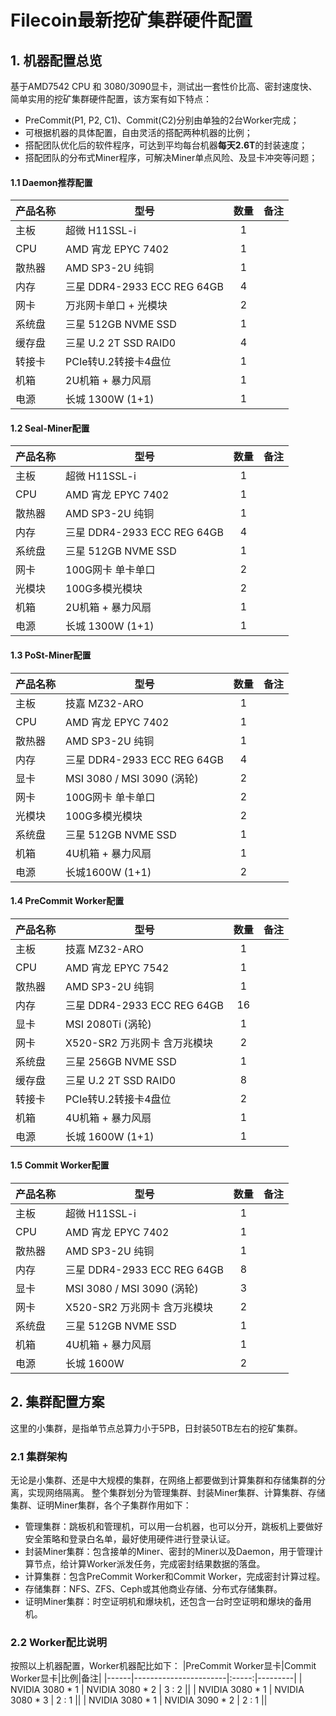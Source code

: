 # Filecoin最新挖矿集群硬件配置

## 1. 机器配置总览
基于AMD7542 CPU 和 3080/3090显卡，测试出一套性价比高、密封速度快、简单实用的挖矿集群硬件配置，该方案有如下特点：
- PreCommit(P1, P2, C1)、Commit(C2)分别由单独的2台Worker完成；
- 可根据机器的具体配置，自由灵活的搭配两种机器的比例；
- 搭配团队优化后的软件程序，可达到平均每台机器**每天2.6T**的封装速度；
- 搭配团队的分布式Miner程序，可解决Miner单点风险、及显卡冲突等问题；

#### 1.1 Daemon推荐配置
|产品名称|型号|数量|备注|
|------|-----------------------|:-----:|---------|
| 主板 | 超微 H11SSL-i | 1 ||
| CPU | AMD 宵龙 EPYC 7402 | 1 ||
| 散热器 | AMD SP3-2U 纯铜 | 1 ||
| 内存 | 三星 DDR4-2933 ECC REG 64GB| 4 ||
| 网卡 | 万兆网卡单口 + 光模块| 2 ||
| 系统盘 | 三星 512GB NVME SSD | 1 ||
| 缓存盘 | 三星 U.2 2T SSD RAID0 | 4 ||
| 转接卡 | PCIe转U.2转接卡4盘位 |1||
| 机箱 | 2U机箱 + 暴力风扇 | 1 ||
| 电源 | 长城 1300W (1+1) | 1 ||

#### 1.2 Seal-Miner配置
|产品名称|型号|数量|备注|
|------|-----------------------|:-----:|---------|
| 主板 | 超微 H11SSL-i | 1 ||
| CPU | AMD 宵龙 EPYC 7402  | 1 ||
| 散热器 | AMD SP3-2U 纯铜  | 1 ||
| 内存 | 三星 DDR4-2933 ECC REG 64GB | 4 ||
| 系统盘 | 三星 512GB NVME SSD  | 1 ||
| 网卡 | 100G网卡  单卡单口 | 2 ||
| 光模块 | 100G多模光模块 | 2 ||
| 机箱 | 2U机箱 + 暴力风扇  | 1 ||
| 电源 | 长城 1300W (1+1)  | 1 ||

#### 1.3 PoSt-Miner配置
|产品名称|型号|数量|备注|
|------|-----------------------|:-----:|---------|
| 主板 | 技嘉 MZ32-ARO | 1 ||
| CPU | AMD 宵龙 EPYC 7402 | 1 ||
| 散热器 | AMD SP3-2U 纯铜 | 1 ||
| 内存 | 三星 DDR4-2933 ECC REG 64GB | 4 ||
| 显卡| MSI 3080 / MSI 3090 (涡轮)  | 2 ||
| 网卡 | 100G网卡  单卡单口 | 2 ||
| 光模块 | 100G多模光模块 | 2 ||
| 系统盘 | 三星 512GB NVME SSD | 1 ||
| 机箱 | 4U机箱 + 暴力风扇 | 1 ||
| 电源 | 长城1600W (1+1) | 2 ||

#### 1.4 PreCommit Worker配置
|产品名称|型号|数量|备注|
|------|-----------------------|:-----:|---------|
| 主板 | 技嘉 MZ32-ARO  | 1 ||
| CPU | AMD 宵龙 EPYC 7542 | 1 ||
| 散热器 | AMD SP3-2U 纯铜 | 1 ||
| 内存 | 三星 DDR4-2933 ECC REG 64GB | 16 ||
| 显卡| MSI 2080Ti (涡轮) | 1 ||
| 网卡 | X520-SR2 万兆网卡 含万兆模块 | 2 ||
| 系统盘 | 三星 256GB NVME SSD | 1 ||
| 缓存盘 | 三星 U.2 2T SSD RAID0 | 8 ||
| 转接卡 | PCIe转U.2转接卡4盘位 | 2 ||
| 机箱 | 4U机箱 + 暴力风扇 | 1 ||
| 电源 | 长城 1600W (1+1) | 1 ||

#### 1.5 Commit Worker配置
|产品名称|型号|数量|备注|
|------|-----------------------|:-----:|---------|
| 主板 | 超微 H11SSL-i | 1 ||
| CPU | AMD 宵龙 EPYC 7402 | 1 ||
| 散热器 | AMD SP3-2U 纯铜 | 1 ||
| 内存 | 三星 DDR4-2933 ECC REG 64GB | 8 ||
| 显卡 | MSI 3080 / MSI 3090 (涡轮) | 3 ||
| 网卡 | X520-SR2 万兆网卡 含万兆模块 | 2 ||
| 系统盘 | 三星 512GB NVME SSD | 1 ||
| 机箱 | 4U机箱 + 暴力风扇 | 1 ||
| 电源 | 长城 1600W | 2 ||

## 2. 集群配置方案
这里的小集群，是指单节点总算力小于5PB，日封装50TB左右的挖矿集群。
### 2.1 集群架构
无论是小集群、还是中大规模的集群，在网络上都要做到计算集群和存储集群的分离，实现网络隔离。
整个集群划分为管理集群、封装Miner集群、计算集群、存储集群、证明Miner集群，各个子集群作用如下：
- 管理集群：跳板机和管理机，可以用一台机器，也可以分开，跳板机上要做好安全策略和登录白名单，最好使用硬件进行登录认证。
- 封装Miner集群：包含接单的Miner、密封的Miner以及Daemon，用于管理计算节点，给计算Worker派发任务，完成密封结果数据的落盘。
- 计算集群：包含PreCommit Worker和Commit Worker，完成密封计算过程。
- 存储集群：NFS、ZFS、Ceph或其他商业存储、分布式存储集群。
- 证明Miner集群：时空证明机和爆块机，还包含一台时空证明和爆块的备用机。

### 2.2 Worker配比说明
按照以上机器配置，Worker机器配比如下：
|PreCommit Worker显卡|Commit Worker显卡|比例|备注|
|------|-----------------------|:-----:|---------|
| NVIDIA 3080 * 1 | NVIDIA 3080 * 2 | 3 : 2 ||
| NVIDIA 3080 * 1 | NVIDIA 3080 * 3 | 2 : 1 ||
| NVIDIA 3080 * 1 | NVIDIA 3090 * 2 | 2 : 1 ||
